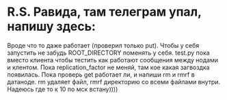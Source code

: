 # R.S. Равида, там телеграм упал, напишу здесь:
Вроде что то даже работает (проверил только put). Чтобы у себя запустить не забудь ROOT_DIRECTORY поменять у себя. test.py пока вместо клиента чтобы тестить как работают сообщения между нодами и клентом. Пока replication_factor не меняй, там кое какая загвоздка появилась. Пока проверь get работает ли, и напиши rm и rmrf в датаноде. rm удаляет файл, rmrf директорию со всеми файлами внутри. Надеюсь где то к 10 по мск встану))))

